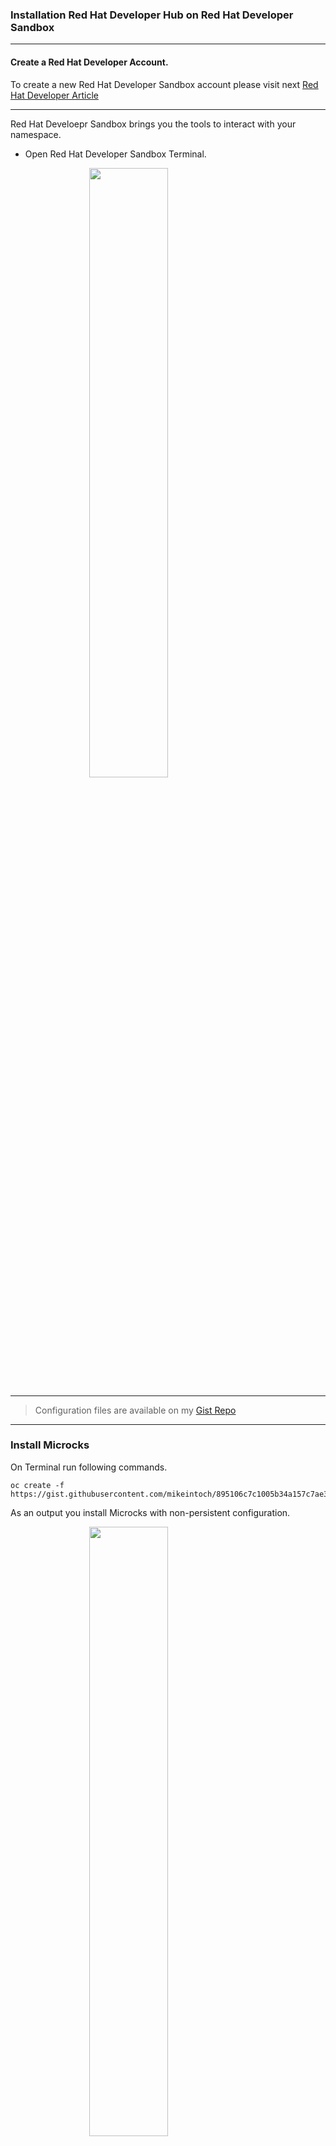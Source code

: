 ### Installation Red Hat Developer Hub on Red Hat Developer Sandbox

---

#### Create a Red Hat Developer Account.

To create a new Red Hat Developer Sandbox account please visit next [Red Hat Developer Article](https://developers.redhat.com/articles/2023/03/30/how-access-developer-sandbox-red-hat-openshift)

---
Red Hat Develoepr Sandbox brings you the tools to interact with your namespace.

- Open Red Hat Developer Sandbox Terminal.

<img src="/images/1.png" width="50%" height="50%" style="display: block; margin: 0 auto">

---
> Configuration files are available on my [Gist Repo](https://gist.githubusercontent.com/mikeintoch)

---

### Install Microcks

On Terminal run following commands.

```
oc create -f https://gist.githubusercontent.com/mikeintoch/895106c7c1005b34a157c7ae33835b83/raw/
```

As an output you install Microcks with non-persistent configuration.

<img src="/images/2.png" width="50%" height="50%" style="display: block; margin: 0 auto">
---

### Install Red Hat Developer Hub using Helm Chart

> Configuration files are available on my [Gist Repo](https://gist.githubusercontent.com/mikeintoch)

On Terminal run following commands.

- Download helm configuration file for Red Hat Developer Hub.

```
curl https://gist.githubusercontent.com/mikeintoch/185bf33e9187164163adfc79093fee1a/raw > rhdh.yaml

```
---
### Remove default authorization configuration
Configuration file has a line to disable Authentication.

```
...
          dangerouslyDisableDefaultAuthPolicy: true
...
```
---

If you want to enable authentication you can follow [Github Configuration](/github-auth.md)

#### Modify values on configuration file

> Microcks Plugin configuration.
> ```
> ...
> dynamic:
>   includes:
>      - dynamic-plugins.default.yaml
>    plugins:
>     - integrity: >-
>          sha512-/Pre7TmeJkVgPrdfTiG0wcYpZ1KM14/AE8kSwUfVGtae4k4/lqaUfMnexnp75ujXHItm+iuSWvCRNhOvEw3PuA==
>        package: '@microcks/microcks-backstage-provider@0.0.5'
>        pluginConfig:
>          catalog:
>            providers:
>              microcksApiEntity:
>                dev:
>                  addOpenAPIServerUrl: true
>                 baseUrl: https://MICROCKS_URL
>                  ownerLabel: team
>                  schedule:
>                    frequency:
>                      minutes: 2
>                    timeout:
>                      minutes: 1
>                  serviceAccount: microcks-serviceaccount
>                 serviceAccountCredentials: ab54d3
>...
>```

Modify **MICROCKS_URL** value with following command:
```
sed -i -e "s/MICROCKS_URL/$(oc get route microcks-uber --output jsonpath={.spec.host})/g" rhdh.yaml
```

> Cluster Base domain
> 
>```
>...
> clusterRouterBase: CLUSTER_DOMAIN
>...
>```

Modify **CLUSTER_DOMAIN** value using your domain:

<img src="/images/3.png" width="50%" height="50%" style="display: block; margin: 0 auto">

apps.{your_sandbox_url}.openshiftapps.com is the value on your sandbox url, see the URL bar at the top of above figure to see where to find this information in your Developer Sandbox URL) and run following command.
```
sed -i -e "s/CLUSTER_DOMAIN/apps.{your_sandbox_url}.openshiftapps.com/g" rhdh.yaml
```
---

### Install Red Hat Developer Hub.

- Add Helm Repository.
```
helm repo add openshift-helm-charts https://charts.openshift.io/
```

- Install RHDH chart using configuration file.
```
helm install -f rhdh.yaml --version 1.2.1 redhat-developer-hub openshift-helm-charts/redhat-developer-hub
```

As a result you can view Red Hat Developer Hub Pods Running.

<img src="/images/4.png" width="50%" height="50%" style="display: block; margin: 0 auto">

## Open Developer Hub in a browser.

<img src="/images/5.png" width="70%" height="70%" style="display: block; margin: 0 auto">

Default Authentication is disable, therefore you can enter Developer Hub using Guest User.

<img src="/images/6.png" width="70%" height="70%" style="display: block; margin: 0 auto">

---

## Create Mock API's with Microcks

- Open Microcks console
<img src="/images/7.png" width="70%" height="70%" style="display: block; margin: 0 auto">

- Click on **Microcks Hub**
<img src="/images/8.png" width="30%" height="30%" style="display: block; margin: 0 auto">

- Click on **MicrocksIO Samples API**
<img src="/images/9.png" width="70%" height="70%" style="display: block; margin: 0 auto">

- Click on **Pastry API**
<img src="/images/10.png" width="70%" height="70%" style="display: block; margin: 0 auto">

- Click on **Install**
<img src="/images/11.png" width="70%" height="70%" style="display: block; margin: 0 auto">

- Click on **Direct Import**
<img src="/images/12.png" width="70%" height="70%" style="display: block; margin: 0 auto">

- API is successfully installed
<img src="/images/13.png" width="70%" height="70%" style="display: block; margin: 0 auto">

- Click on **APIs|Services** and you can see API Pastry listed.
<img src="/images/14.png" width="70%" height="70%" style="display: block; margin: 0 auto">

---

## Validate integration with Microcks and Red Hat Developer Hub

Now Developer Hub is able to show APIs you create on Microcks through plugin previously installed.

- Open your Red Hat Developer Hub console in the left menu click on APIs
<img src="/images/15.png" width="70%" height="70%" style="display: block; margin: 0 auto">

- RHDH shows APIs listed then click on the name of the API.
<img src="/images/16.png" width="70%" height="70%" style="display: block; margin: 0 auto">

- Now you can watch detail of the Pastry API.
<img src="/images/17.png" width="70%" height="70%" style="display: block; margin: 0 auto">

- Click on Definition tab and you can watch Swagger module now you can try out API directly on Red Hat Developer Hub.
<img src="/images/18.png" width="70%" height="70%" style="display: block; margin: 0 auto">


You can add more APIs on Microcks and the plugin discover and listed on Red Hat Developer Hub.